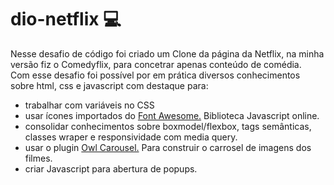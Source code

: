 # dio-netflix 💻
Nesse desafio de código foi criado um Clone da página da Netflix, na minha versão fiz o Comedyflix, para concetrar apenas conteúdo de comédia. <br/>
Com esse desafio foi possível por em prática diversos conhecimentos sobre html, css e javascript com destaque para: <br>
 - trabalhar com variáveis no CSS
 - usar ícones importados do [Font Awesome.](https://fontawesome.com/kits/0c69d56d03/use?welcome=yes) Biblioteca Javascript online.
 - consolidar conhecimentos sobre boxmodel/flexbox, tags semânticas, classes wraper e responsividade com media query.
 - usar o plugin [Owl Carousel.](https://owlcarousel2.github.io/OwlCarousel2/) Para construir o carrosel de imagens dos filmes.
 - criar Javascript para abertura de popups.
